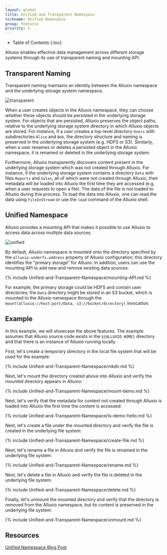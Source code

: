 ```yaml
---
layout: global
title: Unified and Transparent Namespace
nickname: Unified Namespace
group: Features
priority: 5
---
```


* Table of Contents
{:toc}

Alluxio enables effective data management across different storage systems through its use of
transparent naming and mounting API.

## Transparent Naming

Transparent naming maintains an identity between the Alluxio namespace and the underlying storage
system namespace.

![transparent]({{site.data.img.screenshot_transparent}})

When a user creates objects in the Alluxio namespace, they can choose whether these objects should
be persisted in the underlying storage system. For objects that are persisted, Alluxio preserves the
object paths, relative to the underlying storage system directory in which Alluxio objects are
stored. For instance, if a user creates a top-level directory `Users` with subdirectories `Alice`
and `Bob`, the directory structure and naming is preserved in the underlying storage system (e.g.
HDFS or S3). Similarly, when a user renames or deletes a persisted object in the Alluxio namespace,
it is renamed or deleted in the underlying storage system.

Furthermore, Alluxio transparently discovers content present in the underlying storage system which
was not created through Alluxio. For instance, if the underlying storage system contains a directory
`Data` with files `Reports` and `Sales`, all of which were not created through Alluxio, their
metadata will be loaded into Alluxio the first time they are accessed (e.g. when a user requests to
open a file). The data of the file is not loaded to Alluxio during this process. To load the data into
Alluxio, one can read the data using `FileInStream` or use the `load` command of the Alluxio shell.

## Unified Namespace

Alluxio provides a mounting API that makes it possible to use Alluxio to access data across multiple
data sources.

![unified]({{site.data.img.screenshot_unified}})

By default, Alluxio namespace is mounted onto the directory specified by the
`alluxio.underfs.address` property of Alluxio configuration; this directory identifies the
"primary storage" for Alluxio. In addition, users can use the mounting API to add new and remove
existing data sources:

{% include Unified-and-Transparent-Namespace/mounting-API.md %}

For example, the primary storage could be HDFS and contain user directories; the `Data` directory
might be stored in an S3 bucket, which is mounted to the Alluxio namespace through the
`mount(alluxio://host:port/Data, s3://bucket/directory)` invocation.

## Example

In this example, we will showcase the above features. The example assumes that Alluxio source code
exists in the `${ALLUXIO_HOME}` directory and that there is an instance of Alluxio running locally.

First, let's create a temporary directory in the local file system that will be used for the example:

{% include Unified-and-Transparent-Namespace/mkdir.md %}

Next, let's mount the directory created above into Alluxio and verify the mounted directory
appears in Alluxio:

{% include Unified-and-Transparent-Namespace/mount-demo.md %}

Next, let's verify that the metadata for content not created through Alluxio is loaded into Alluxio
the first time the content is accessed:

{% include Unified-and-Transparent-Namespace/ls-demo-hello.md %}

Next, let's create a file under the mounted directory and verify the file is created in the underlying
file system:

{% include Unified-and-Transparent-Namespace/create-file.md %}

Next, let's rename a file in Alluxio and verify the file is renamed in the underlying file system:

{% include Unified-and-Transparent-Namespace/rename.md %}

Next, let's delete a file in Alluxio and verify the file is deleted in the underlying file system:

{% include Unified-and-Transparent-Namespace/delete.md %}

Finally, let's unmount the mounted directory and verify that the directory is removed from the
Alluxio namespace, but its content is preserved in the underlying file system:

{% include Unified-and-Transparent-Namespace/unmount.md %}

## Resources

[Unified Namespace Blog Post](http://www.alluxio.com/2016/04/unified-namespace-allowing-applications-to-access-data-anywhere/)
